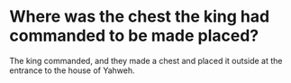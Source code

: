 # Where was the chest the king had commanded to be made placed?

The king commanded, and they made a chest and placed it outside at the entrance to the house of Yahweh.
